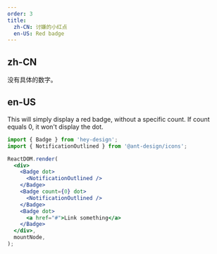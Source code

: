 ```yaml
---
order: 3
title:
  zh-CN: 讨嫌的小红点
  en-US: Red badge
---
```


## zh-CN

没有具体的数字。

## en-US

This will simply display a red badge, without a specific count. If count equals 0, it won't display the dot.

```jsx
import { Badge } from 'hey-design';
import { NotificationOutlined } from '@ant-design/icons';

ReactDOM.render(
  <div>
    <Badge dot>
      <NotificationOutlined />
    </Badge>
    <Badge count={0} dot>
      <NotificationOutlined />
    </Badge>
    <Badge dot>
      <a href="#">Link something</a>
    </Badge>
  </div>,
  mountNode,
);
```

<style>
.anticon-notification {
  width: 16px;
  height: 16px;
  line-height: 16px;
  font-size: 16px;
}
</style>
